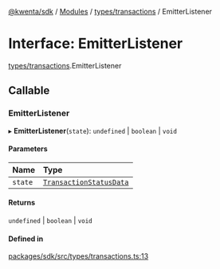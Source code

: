 [@kwenta/sdk](../README.md) / [Modules](../modules.md) / [types/transactions](../modules/types_transactions.md) / EmitterListener

# Interface: EmitterListener

[types/transactions](../modules/types_transactions.md).EmitterListener

## Callable

### EmitterListener

▸ **EmitterListener**(`state`): `undefined` \| `boolean` \| `void`

#### Parameters

| Name | Type |
| :------ | :------ |
| `state` | [`TransactionStatusData`](types_transactions.TransactionStatusData.md) |

#### Returns

`undefined` \| `boolean` \| `void`

#### Defined in

[packages/sdk/src/types/transactions.ts:13](https://github.com/Kwenta/kwenta/blob/28493a909/packages/sdk/src/types/transactions.ts#L13)
